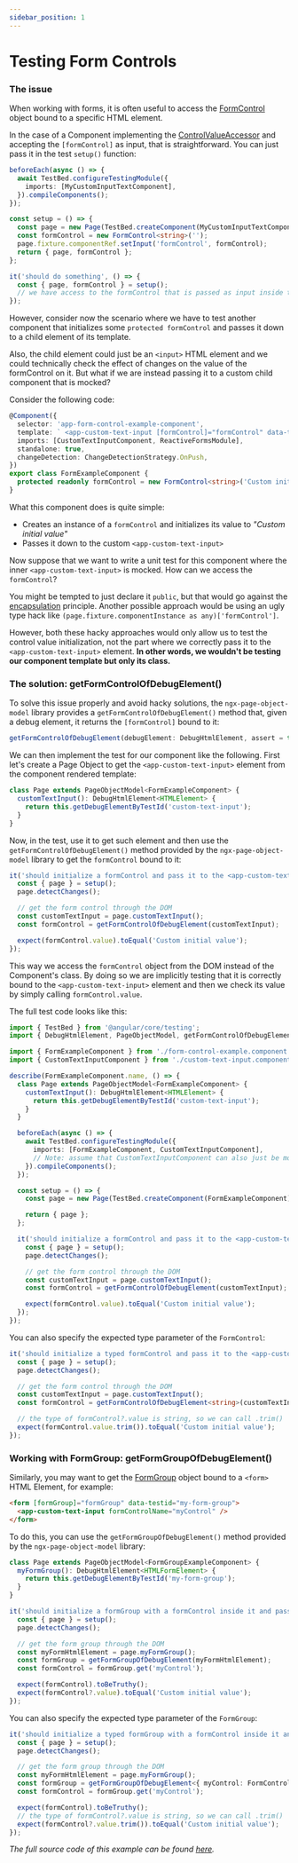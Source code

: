 ```yaml
---
sidebar_position: 1
---
```


# Testing Form Controls

### The issue

When working with forms, it is often useful to access the [FormControl](https://angular.dev/api/forms/FormControl) object bound to a specific HTML element.

In the case of a Component implementing the [ControlValueAccessor](https://javascript.plainenglish.io/angulars-controlvalueaccessor-17c1ab6548b2) and accepting the `[formControl]` as input, that is straightforward.
You can just pass it in the test `setup()` function:

```typescript
beforeEach(async () => {
  await TestBed.configureTestingModule({
    imports: [MyCustomInputTextComponent],
  }).compileComponents();
});

const setup = () => {
  const page = new Page(TestBed.createComponent(MyCustomInputTextComponent));
  const formControl = new FormControl<string>('');
  page.fixture.componentRef.setInput('formControl', formControl);
  return { page, formControl };
};

it('should do something', () => {
  const { page, formControl } = setup();
  // we have access to the formControl that is passed as input inside the MyCustomInputTextComponent
});
```

However, consider now the scenario where we have to test another component that initializes some `protected formControl` and passes it down to a child element of its template.

Also, the child element could just be an `<input>` HTML element and we could technically check the effect of changes on the value of the formControl on it.
But what if we are instead passing it to a custom child component that is mocked?

Consider the following code:

```typescript
@Component({
  selector: 'app-form-control-example-component',
  template: ` <app-custom-text-input [formControl]="formControl" data-testid="custom-text-input" /> `,
  imports: [CustomTextInputComponent, ReactiveFormsModule],
  standalone: true,
  changeDetection: ChangeDetectionStrategy.OnPush,
})
export class FormExampleComponent {
  protected readonly formControl = new FormControl<string>('Custom initial value');
}
```

What this component does is quite simple:

- Creates an instance of a `formControl` and initializes its value to _"Custom initial value"_
- Passes it down to the custom `<app-custom-text-input>`

Now suppose that we want to write a unit test for this component where the inner `<app-custom-text-input>` is mocked.
How can we access the `formControl`?

You might be tempted to just declare it `public`, but that would go against the [encapsulation](../best-practices/encapsulation) principle.
Another possible approach would be using an ugly type hack like `(page.fixture.componentInstance as any)['formControl']`.

However, both these hacky approaches would only allow us to test the control value initialization,
not the part where we correctly pass it to the `<app-custom-text-input>` element.
**In other words, we wouldn't be testing our component template but only its class.**

### The solution: getFormControlOfDebugElement()

To solve this issue properly and avoid hacky solutions, the `ngx-page-object-model` library provides a `getFormControlOfDebugElement()` method that, given a debug element, it returns the `[formControl]` bound to it:

```typescript
getFormControlOfDebugElement(debugElement: DebugHtmlElement, assert = true): AbstractControl
```

We can then implement the test for our component like the following.
First let's create a Page Object to get the `<app-custom-text-input>` element from the component rendered template:

```typescript
class Page extends PageObjectModel<FormExampleComponent> {
  customTextInput(): DebugHtmlElement<HTMLElement> {
    return this.getDebugElementByTestId('custom-text-input');
  }
}
```

Now, in the test, use it to get such element and then use the `getFormControlOfDebugElement()` method provided by the `ngx-page-object-model` library to get the `formControl` bound to it:

```typescript
it('should initialize a formControl and pass it to the <app-custom-text-input> component', () => {
  const { page } = setup();
  page.detectChanges();

  // get the form control through the DOM
  const customTextInput = page.customTextInput();
  const formControl = getFormControlOfDebugElement(customTextInput);

  expect(formControl.value).toEqual('Custom initial value');
});
```

This way we access the `formControl` object from the DOM instead of the Component's class.
By doing so we are implicitly testing that it is correctly bound to the `<app-custom-text-input>` element
and then we check its value by simply calling `formControl.value`.

The full test code looks like this:

```typescript
import { TestBed } from '@angular/core/testing';
import { DebugHtmlElement, PageObjectModel, getFormControlOfDebugElement } from 'ngx-page-object-model';

import { FormExampleComponent } from './form-control-example.component';
import { CustomTextInputComponent } from './custom-text-input.component';

describe(FormExampleComponent.name, () => {
  class Page extends PageObjectModel<FormExampleComponent> {
    customTextInput(): DebugHtmlElement<HTMLElement> {
      return this.getDebugElementByTestId('custom-text-input');
    }
  }

  beforeEach(async () => {
    await TestBed.configureTestingModule({
      imports: [FormExampleComponent, CustomTextInputComponent],
      // Note: assume that CustomTextInputComponent can also just be mocked here
    }).compileComponents();
  });

  const setup = () => {
    const page = new Page(TestBed.createComponent(FormExampleComponent));

    return { page };
  };

  it('should initialize a formControl and pass it to the <app-custom-text-input> component', () => {
    const { page } = setup();
    page.detectChanges();

    // get the form control through the DOM
    const customTextInput = page.customTextInput();
    const formControl = getFormControlOfDebugElement(customTextInput);

    expect(formControl.value).toEqual('Custom initial value');
  });
});
```

You can also specify the expected type parameter of the `FormControl`:

```typescript
it('should initialize a typed formControl and pass it to the <app-custom-text-input> component', () => {
  const { page } = setup();
  page.detectChanges();

  // get the form control through the DOM
  const customTextInput = page.customTextInput();
  const formControl = getFormControlOfDebugElement<string>(customTextInput);

  // the type of formControl?.value is string, so we can call .trim()
  expect(formControl.value.trim()).toEqual('Custom initial value');
});
```

### Working with FormGroup: getFormGroupOfDebugElement()

Similarly, you may want to get the [FormGroup](https://angular.dev/api/forms/FormGroup) object bound to a `<form>` HTML Element, for example:

```html
<form [formGroup]="formGroup" data-testid="my-form-group">
  <app-custom-text-input formControlName="myControl" />
</form>
```

To do this, you can use the `getFormGroupOfDebugElement()` method provided by the `ngx-page-object-model` library:

```typescript
class Page extends PageObjectModel<FormGroupExampleComponent> {
  myFormGroup(): DebugHtmlElement<HTMLFormElement> {
    return this.getDebugElementByTestId('my-form-group');
  }
}
```

```typescript
it('should initialize a formGroup with a formControl inside it and pass it to the <app-custom-text-input> component', () => {
  const { page } = setup();
  page.detectChanges();

  // get the form group through the DOM
  const myFormHtmlElement = page.myFormGroup();
  const formGroup = getFormGroupOfDebugElement(myFormHtmlElement);
  const formControl = formGroup.get('myControl');

  expect(formControl).toBeTruthy();
  expect(formControl?.value).toEqual('Custom initial value');
});
```

You can also specify the expected type parameter of the `FormGroup`:

```typescript
it('should initialize a typed formGroup with a formControl inside it and pass it to the <app-custom-text-input> component', () => {
  const { page } = setup();
  page.detectChanges();

  // get the form group through the DOM
  const myFormHtmlElement = page.myFormGroup();
  const formGroup = getFormGroupOfDebugElement<{ myControl: FormControl<string> }>(myFormHtmlElement);
  const formControl = formGroup.get('myControl');

  expect(formControl).toBeTruthy();
  // the type of formControl?.value is string, so we can call .trim()
  expect(formControl?.value.trim()).toEqual('Custom initial value');
});
```

_The full source code of this example can be found [here](https://github.com/FrancescoBorzi/ngx-page-object-model/blob/main/apps/demo-app/src/app/form/)._
